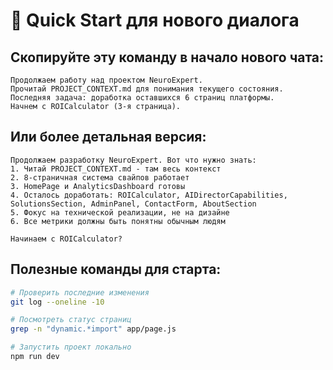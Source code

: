 # 🚀 Quick Start для нового диалога

## Скопируйте эту команду в начало нового чата:

```
Продолжаем работу над проектом NeuroExpert. 
Прочитай PROJECT_CONTEXT.md для понимания текущего состояния.
Последняя задача: доработка оставшихся 6 страниц платформы.
Начнем с ROICalculator (3-я страница).
```

## Или более детальная версия:

```
Продолжаем разработку NeuroExpert. Вот что нужно знать:
1. Читай PROJECT_CONTEXT.md - там весь контекст
2. 8-страничная система свайпов работает
3. HomePage и AnalyticsDashboard готовы
4. Осталось доработать: ROICalculator, AIDirectorCapabilities, SolutionsSection, AdminPanel, ContactForm, AboutSection
5. Фокус на технической реализации, не на дизайне
6. Все метрики должны быть понятны обычным людям

Начинаем с ROICalculator?
```

## Полезные команды для старта:

```bash
# Проверить последние изменения
git log --oneline -10

# Посмотреть статус страниц
grep -n "dynamic.*import" app/page.js

# Запустить проект локально
npm run dev
```